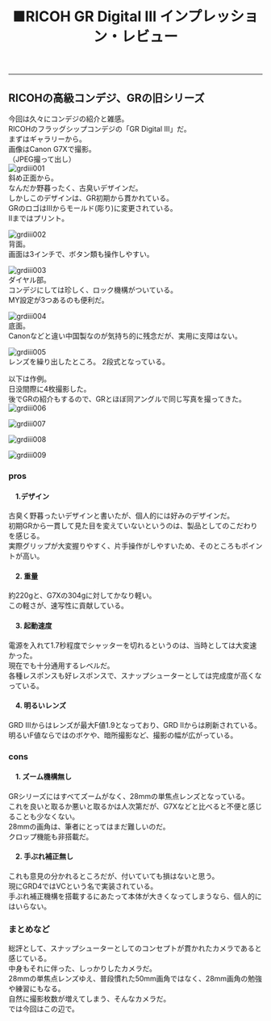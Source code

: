 ﻿---
layout: post
title: ■RICOH GR Digital III インプレッション・レビュー
---
---

## **RICOHの高級コンデジ、GRの旧シリーズ**
今回は久々にコンデジの紹介と雑感。  
RICOHのフラッグシップコンデジの「GR Digital III」だ。  
まずはギャラリーから。  
画像はCanon G7Xで撮影。  
（JPEG撮って出し）  
![grdiii001](https://beni2nd.github.io/images/grdiii001.jpg)  
斜め正面から。  
なんだか野暮ったく、古臭いデザインだ。  
しかしこのデザインは、GR初期から貫かれている。  
GRのロゴはIIIからモールド(彫り)に変更されている。  
IIまではプリント。  

![grdiii002](https://beni2nd.github.io/images/grdiii002.jpg)  
背面。  
画面は3インチで、ボタン類も操作しやすい。  

![grdiii003](https://beni2nd.github.io/images/grdiii003.jpg)  
ダイヤル部。  
コンデジにしては珍しく、ロック機構がついている。  
MY設定が3つあるのも便利だ。   

![grdiii004](https://beni2nd.github.io/images/grdiii004.jpg)  
底面。  
Canonなどと違い中国製なのが気持ち的に残念だが、実用に支障はない。  

![grdiii005](https://beni2nd.github.io/images/grdiii005.jpg)  
レンズを繰り出したところ。
2段式となっている。   


以下は作例。  
日没間際に4枚撮影した。  
後でGRの紹介もするので、GRとほぼ同アングルで同じ写真を撮ってきた。    
![grdiii006](https://beni2nd.github.io/images/grdiii006.jpg)  

![grdiii007](https://beni2nd.github.io/images/grdiii007.jpg)  

![grdiii008](https://beni2nd.github.io/images/grdiii008.jpg)  

![grdiii009](https://beni2nd.github.io/images/grdiii009.jpg)  


### **pros**

#### 　1.デザイン
古臭く野暮ったいデザインと書いたが、個人的には好みのデザインだ。  
初期GRから一貫して見た目を変えていないというのは、製品としてのこだわりを感じる。    
実際グリップが大変握りやすく、片手操作がしやすいため、そのところもポイントが高い。  


#### 　2. 重量
約220gと、G7Xの304gに対してかなり軽い。  
この軽さが、速写性に貢献している。  

#### 　3. 起動速度
電源を入れて1.7秒程度でシャッターを切れるというのは、当時としては大変速かった。  
現在でも十分通用するレベルだ。  
各種レスポンスも好レスポンスで、スナップシューターとしては完成度が高くなっている。  

#### 　4. 明るいレンズ
GRD IIIからはレンズが最大F値1.9となっており、GRD IIからは刷新されている。  
明るいF値ならではのボケや、暗所撮影など、撮影の幅が広がっている。  


### **cons**

#### 　1. ズーム機構無し
GRシリーズにはすべてズームがなく、28mmの単焦点レンズとなっている。  
これを良いと取るか悪いと取るかは人次第だが、G7Xなどと比べると不便と感じることも少なくない。  
28mmの画角は、筆者にとってはまだ難しいのだ。  
クロップ機能も非搭載だ。  

#### 　2. 手ぶれ補正無し
これも意見の分かれるところだが、付いていても損はないと思う。  
現にGRD4ではVCという名で実装されている。  
手ぶれ補正機構を搭載するにあたって本体が大きくなってしまうなら、個人的にはいらない。  

### **まとめなど**

総評として、スナップシューターとしてのコンセプトが貫かれたカメラであると感じている。  
中身もそれに伴った、しっかりしたカメラだ。  
28mmの単焦点レンズゆえ、普段慣れた50mm画角ではなく、28mm画角の勉強や練習にもなる。  
自然に撮影枚数が増えてしまう、そんなカメラだ。  
では今回はこの辺で。
